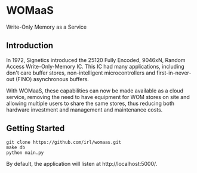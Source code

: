 # WOMaaS

Write-Only Memory as a Service

## Introduction

In 1972, Signetics introduced the 25120 Fully Encoded, 9046xN, Random Access
Write-Only-Memory IC. This IC had many applications, including don't care
buffer stores, non-intelligent microcontrollers and first-in-never-out (FINO)
asynchronous buffers.

With WOMaaS, these capabilities can now be made available as a cloud service,
removing the need to have equipment for WOM stores on site and allowing
multiple users to share the same stores, thus reducing both hardware investment
and management and maintenance costs.

## Getting Started

    git clone https://github.com/irl/womaas.git
    make db
    python main.py

By default, the application will listen at http://localhost:5000/.

